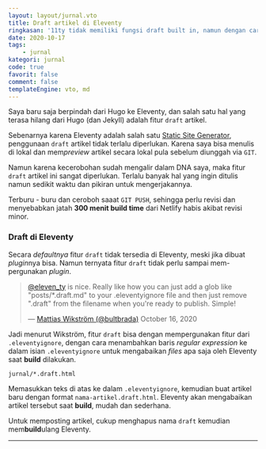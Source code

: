 ```yaml
---
layout: layout/jurnal.vto
title: Draft artikel di Eleventy
ringkasan: '11ty tidak memiliki fungsi draft built in, namun dengan cara ini memungkinkan fungsi itu tersedia'
date: 2020-10-17
tags:
    - jurnal
kategori: jurnal
code: true
favorit: false
comment: false
templateEngine: vto, md
---
```


Saya baru saja berpindah dari Hugo ke Eleventy, dan salah satu hal yang terasa hilang dari Hugo (dan Jekyll) adalah fitur `draft` artikel.

Sebenarnya karena Eleventy adalah salah satu <a href="https://jamstack.org/generators/">Static Site Generator</a>, penggunaan <code>draft</code> artikel tidak terlalu diperlukan. Karena saya bisa menulis di lokal dan mem<i>preview</i> artikel secara lokal pula sebelum diunggah via <code>GIT</code>.

Namun karena kecerobohan sudah mengalir dalam DNA saya, maka fitur <code>draft</code> artikel ini sangat diperlukan. Terlalu banyak hal yang ingin ditulis namun sedikit waktu dan pikiran untuk mengerjakannya.

 <p class="sidenote">Terburu - buru dan ceroboh saaat <code>GIT PUSH</code>, sehingga perlu revisi dan menyebabkan jatah <b>300 menit build time</b> dari Netlify habis akibat revisi minor.</p>

### Draft di Eleventy

Secara <em>defaultnya</em> fitur <code>draft</code> tidak tersedia di Eleventy, meski jika dibuat <em>plugin</em>nya bisa. Namun ternyata fitur <code>draft</code> tidak perlu sampai mem-pergunakan <em>plugin</em>.

<blockquote>
    <p><a href="https://twitter.com/eleven_ty?ref_src=twsrc%5Etfw">@eleven_ty</a> is nice.
        Really like how you can just add a glob like &quot;posts/*.draft.md&quot; to your .eleventyignore file and
        then just remove &quot;.draft&quot; from the filename when you&#39;re ready to publish. Simple!</p>&mdash;
    <a href="https://twitter.com/bultbrada/status/1317043860036571137?ref_src=twsrc%5Etfw">Mattias Wikström (@bultbrada)</a>
        October 16, 2020</a>
</blockquote>

Jadi menurut Wikström, fitur <code>draft</code> bisa dengan mempergunakan fitur dari <code>.eleventyignore</code>, dengan cara menambahkan baris <em>regular expression</em> ke dalam isian <code>.eleventyignore</code> untuk mengabaikan <em>files</em> apa saja oleh Eleventy saat <strong>build</strong> dilakukan.

```text
jurnal/*.draft.html
```

Memasukkan teks di atas ke dalam <code>.eleventyignore</code>, kemudian buat artikel baru dengan format <code>nama-artikel.draft.html</code>. Eleventy akan mengabaikan artikel tersebut saat <strong>build</strong>, mudah dan sederhana.

Untuk memposting artikel, cukup menghapus nama <code>draft</code> kemudian mem<strong>build</strong>ulang Eleventy.

***
